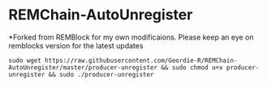 # REMChain-AutoUnregister
*Forked from REMBlock for my own modificaions.  Please keep an eye on remblocks version for the latest updates
```
sudo wget https://raw.githubusercontent.com/Geordie-R/REMChain-AutoUnregister/master/producer-unregister && sudo chmod u+x producer-unregister && sudo ./producer-unregister
```

